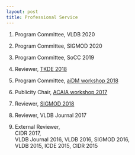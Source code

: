 ```yaml
---
layout: post
title: Professional Service
---
```


1. Program Committee, VLDB 2020

1. Program Committee, SIGMOD 2020

1. Program Committee, SoCC 2019

1. Reviewer, [TKDE 2018](https://www.computer.org/web/tkde)

1. Program Committee, [aiDM workshop 2018](http://www.aidm-conf.org)

1. Publicity Chair, [ACAIA workshop 2017](http://dbgroup.eecs.umich.edu/acaia/)

1. Reviewer, [SIGMOD 2018](sigmod2018.org)

1. Reviewer, VLDB Journal 2017

1. External Reviewer,  
   CIDR 2017,  
   VLDB Journal 2016, VLDB 2016, SIGMOD 2016,  
   VLDB 2015, ICDE 2015, CIDR 2015
